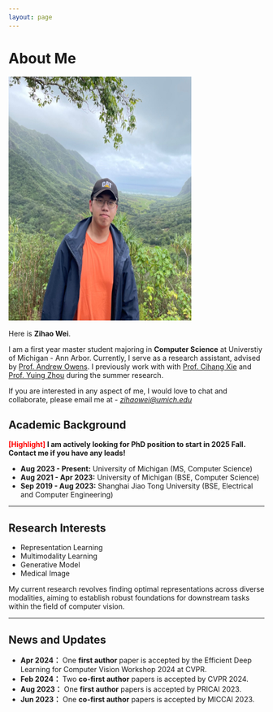 ```yaml
---
layout: page
---
```


# About Me

<img src="./file/img.jpg" class="floatpic" width="360" height="480">

Here is **Zihao Wei**.

I am a first year master student majoring in **Computer Science** at Universtiy of Michigan - Ann Arbor. Currently, I serve as a research assistant, advised by [Prof. Andrew Owens](https://andrewowens.com/). I previously work with with [Prof. Cihang Xie](https://cihangxie.github.io/) and [Prof. Yuing Zhou](https://yuyinzhou.github.io/) during the summer research.

If you are interested in any aspect of me, I would love to chat and collaborate, please email me at - *zihaowei@umich.edu*

## Academic Background

**<font color='red'>[Highlight]</font> I am actively looking for PhD position to start in 2025 Fall. Contact me if you have any leads!**


- **Aug 2023 - Present:** University of Michigan (MS, Computer Science)
- **Aug 2021 - Apr 2023:** University of Michigan (BSE, Computer Science)
- **Sep 2019 - Aug 2023:** Shanghai Jiao Tong University (BSE, Electrical and Computer Engineering)

---

## Research Interests

- Representation Learning
- Multimodality Learning
- Generative Model
- Medical Image

My current research revolves finding optimal representations across diverse modalities, aiming to establish robust foundations for downstream tasks within the field of computer vision.

---

## News and Updates

- **Apr 2024：** One **first author** paper is accepted by the Efficient Deep Learning for Computer Vision Workshop 2024 at CVPR. 
- **Feb 2024：** Two **co-first author** papers is accepted by CVPR 2024.
- **Aug 2023：** One **first author** papers is accepted by PRICAI 2023.
- **Jun 2023：** One **co-first author** papers is accepted by MICCAI 2023.